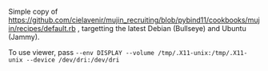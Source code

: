 Simple copy of https://github.com/cielavenir/mujin_recruiting/blob/pybind11/cookbooks/mujin/recipes/default.rb , targetting the latest Debian (Bullseye) and Ubuntu (Jammy).

To use viewer, pass `--env DISPLAY --volume /tmp/.X11-unix:/tmp/.X11-unix --device /dev/dri:/dev/dri`
